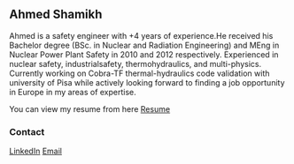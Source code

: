 ## Ahmed Shamikh

Ahmed is a safety engineer with +4 years of experience.He received his Bachelor degree (BSc. in Nuclear and Radiation Engineering) and MEng in Nuclear Power Plant Safety in 2010 and 2012 respectively. Experienced in nuclear safety, industrialsafety, thermohydraulics, and multi-physics. Currently working on Cobra-TF thermal-hydraulics code validation with university of Pisa while actively looking forward to finding a job opportunity in Europe in my areas of expertise.

You can view my resume from here [Resume](https://ashamikh.github.io/cv/ashamikh.pdf)



### Contact

[LinkedIn](http://linkedin.com/in/ashamikh)
[Email](a.a.shamikh@gmail.com)
